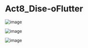 # Act8_Dise-oFlutter
![image](https://github.com/user-attachments/assets/850b4ad8-3132-44d6-a0fb-2062a8fe42e4)

![image](https://github.com/user-attachments/assets/400d6008-d53a-47d6-981c-35cfb790e1c1)

![image](https://github.com/user-attachments/assets/1c3d6afc-a45f-44be-b93c-75ad417a069d)
